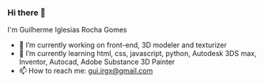 ### Hi there 👋 
I'm Guilherme Iglesias Rocha Gomes


- 🔭 I’m currently working on front-end, 3D modeler and texturizer
- 🌱 I’m currently learning html, css, javascript, python, Autodesk 3DS max, Inventor, Autocad, Adobe Substance 3D Painter
- 📫 How to reach me: gui.irgx@gmail.com



